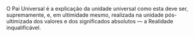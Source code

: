 ﻿O Pai Universal é a explicação da unidade universal como esta deve ser, supremamente, e, em ultimidade mesmo, realizada na unidade pós-ultimizada dos valores e dos significados absolutos — a Realidade inqualificável.